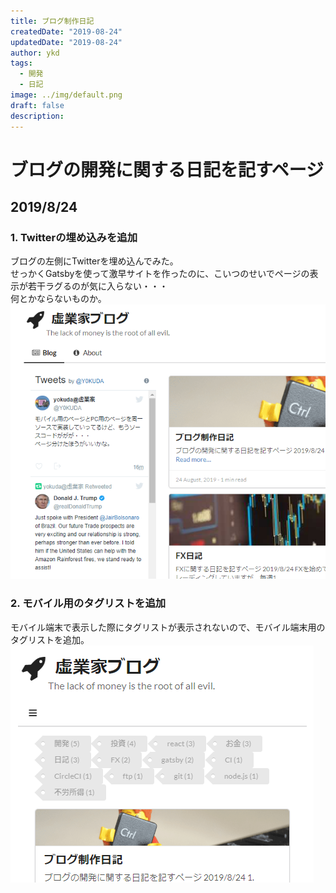 ```yaml
---
title: ブログ制作日記
createdDate: "2019-08-24"
updatedDate: "2019-08-24"
author: ykd
tags:
  - 開発
  - 日記
image: ../img/default.png
draft: false
description: 
---
```


# ブログの開発に関する日記を記すページ

## 2019/8/24
### 1. Twitterの埋め込みを追加
ブログの左側にTwitterを埋め込んでみた。  
せっかくGatsbyを使って激早サイトを作ったのに、こいつのせいでページの表示が若干ラグるのが気に入らない・・・  
何とかならないものか。  
![](./twitter-embed.png)

### 2. モバイル用のタグリストを追加
モバイル端末で表示した際にタグリストが表示されないので、モバイル端末用のタグリストを追加。  
![](./tags-for-mobile.png)

